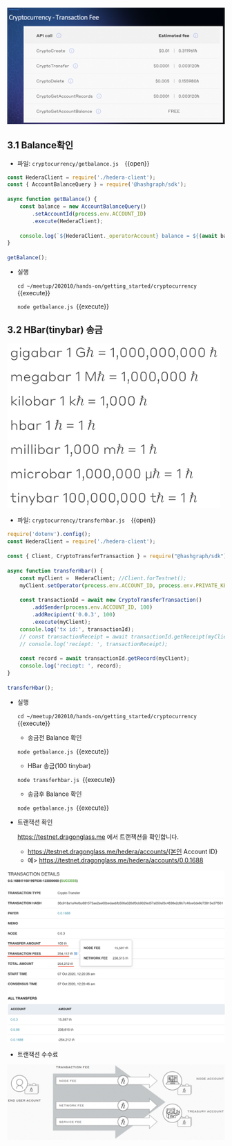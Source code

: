 ![1](https://github.com/yunhochung/katacoda-scenarios/raw/master/hedera-hashgraph/getting-started-with-hashgraph/images/6.png)

## 3.1 Balance확인

* 파일: `cryptocurrency/getbalance.js  `{{open}}

```javascript
const HederaClient = require('./hedera-client');
const { AccountBalanceQuery } = require('@hashgraph/sdk');

async function getBalance() {
    const balance = new AccountBalanceQuery()
        .setAccountId(process.env.ACCOUNT_ID)
        .execute(HederaClient);
        
    console.log(`${HederaClient._operatorAccount} balance = ${(await balance).value()}`);
}

getBalance();
```

* 실행

  `cd ~/meetup/202010/hands-on/getting_started/cryptocurrency `{{execute}}

  `node getbalance.js `{{execute}}

## 3.2 HBar(tinybar) 송금

<img src="https://github.com/yunhochung/katacoda-scenarios/raw/master/hedera-hashgraph/getting-started-with-hashgraph/images/7.png" alt="1" style="zoom:67%;" />

* 파일: `cryptocurrency/transferhbar.js  `{{open}}

```javascript
require('dotenv').config();
const HederaClient = require('./hedera-client');

const { Client, CryptoTransferTransaction } = require("@hashgraph/sdk");

async function transferHbar() {
    const myClient =  HederaClient; //Client.forTestnet();
    myClient.setOperator(process.env.ACCOUNT_ID, process.env.PRIVATE_KEY);

    const transactionId = await new CryptoTransferTransaction()
        .addSender(process.env.ACCOUNT_ID, 100)
        .addRecipient('0.0.3', 100)
        .execute(myClient);
    console.log('tx id:', transactionId);
    // const transactionReceipt = await transactionId.getReceipt(myClient);
    // console.log('reciept: ', transactionReceipt);

    const record = await transactionId.getRecord(myClient);
    console.log('reciept: ', record);
}

transferHbar();
```

* 실행

  `cd ~/meetup/202010/hands-on/getting_started/cryptocurrency `{{execute}}

  * 송금전 Balance 확인

  `node getbalance.js `{{execute}}

  * HBar 송금(100 tinybar)

  `node transferhbar.js `{{execute}}

  * 송금후 Balance 확인

  `node getbalance.js `{{execute}}

* 트랜잭션 확인

  https://testnet.dragonglass.me 에서 트랜잭션을 확인합니다.

  * https://testnet.dragonglass.me/hedera/accounts/{본인 Account ID}
  * 예> https://testnet.dragonglass.me/hedera/accounts/0.0.1688

![1](https://github.com/yunhochung/katacoda-scenarios/raw/master/hedera-hashgraph/getting-started-with-hashgraph/images/8.png)

* 트랜잭션 수수료

![1](https://github.com/yunhochung/katacoda-scenarios/raw/master/hedera-hashgraph/getting-started-with-hashgraph/images/9.png)

